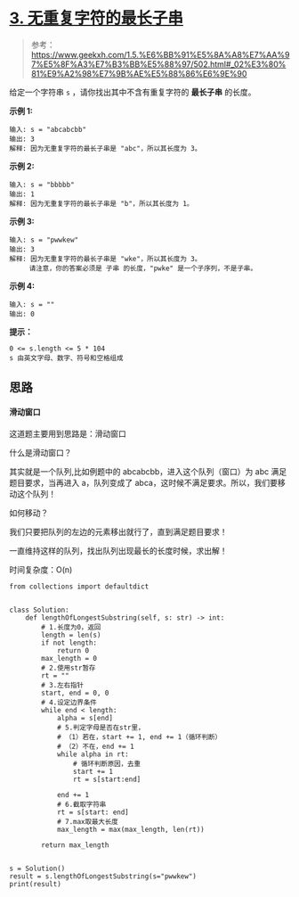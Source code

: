 # [3. 无重复字符的最长子串](https://leetcode-cn.com/problems/longest-substring-without-repeating-characters/)

> 参考：https://www.geekxh.com/1.5.%E6%BB%91%E5%8A%A8%E7%AA%97%E5%8F%A3%E7%B3%BB%E5%88%97/502.html#_02%E3%80%81%E9%A2%98%E7%9B%AE%E5%88%86%E6%9E%90

给定一个字符串 `s` ，请你找出其中不含有重复字符的 **最长子串** 的长度。

**示例 1:**

```
输入: s = "abcabcbb"
输出: 3 
解释: 因为无重复字符的最长子串是 "abc"，所以其长度为 3。
```

**示例 2:**

```
输入: s = "bbbbb"
输出: 1
解释: 因为无重复字符的最长子串是 "b"，所以其长度为 1。
```

**示例 3:**

```
输入: s = "pwwkew"
输出: 3
解释: 因为无重复字符的最长子串是 "wke"，所以其长度为 3。
     请注意，你的答案必须是 子串 的长度，"pwke" 是一个子序列，不是子串。
```

**示例 4:**

```
输入: s = ""
输出: 0
```

**提示：**

```
0 <= s.length <= 5 * 104
s 由英文字母、数字、符号和空格组成
```



## 思路

#### 滑动窗口

这道题主要用到思路是：滑动窗口

什么是滑动窗口？

其实就是一个队列,比如例题中的 abcabcbb，进入这个队列（窗口）为 abc 满足题目要求，当再进入 a，队列变成了 abca，这时候不满足要求。所以，我们要移动这个队列！

如何移动？

我们只要把队列的左边的元素移出就行了，直到满足题目要求！

一直维持这样的队列，找出队列出现最长的长度时候，求出解！

时间复杂度：O(n)

```
from collections import defaultdict


class Solution:
    def lengthOfLongestSubstring(self, s: str) -> int:
        # 1.长度为0，返回
        length = len(s)
        if not length:
            return 0
        max_length = 0
        # 2.使用str暂存
        rt = ""
        # 3.左右指针
        start, end = 0, 0
        # 4.设定边界条件
        while end < length:
            alpha = s[end]
            # 5.判定字母是否在str里，
            # （1）若在，start += 1, end += 1（循环判断）
            # （2）不在，end += 1
            while alpha in rt:
                # 循环判断原因，去重
                start += 1
                rt = s[start:end]

            end += 1
            # 6.截取字符串
            rt = s[start: end]
            # 7.max取最大长度
            max_length = max(max_length, len(rt))

        return max_length


s = Solution()
result = s.lengthOfLongestSubstring(s="pwwkew")
print(result)

```


